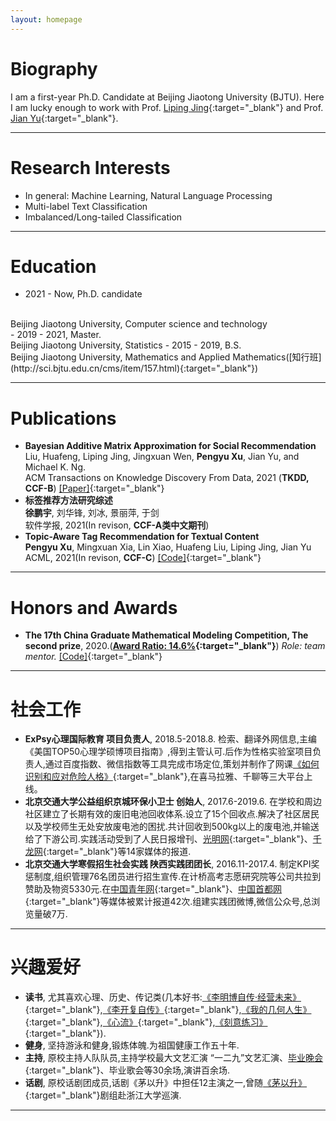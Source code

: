 ```yaml
---
layout: homepage
---
```


# Biography

I am a first-year Ph.D. Candidate at Beijing Jiaotong University (BJTU). Here I am lucky enough to work with Prof. [Liping Jing](http://faculty.bjtu.edu.cn/8249/){:target="_blank"} and Prof. [Jian Yu](http://faculty.bjtu.edu.cn/6463/){:target="_blank"}.  

***

# Research Interests
- In general: Machine Learning, Natural Language Processing
- Multi-label Text Classification
- Imbalanced/Long-tailed Classification

***

# Education
- 2021 - Now, Ph.D. candidate
<br>
Beijing Jiaotong University, Computer science and technology
<br>
- 2019 - 2021, Master.
<br>
Beijing Jiaotong University, Statistics
- 2015 - 2019, B.S.
<br>
Beijing Jiaotong University, Mathematics and Applied Mathematics([知行班](http://sci.bjtu.edu.cn/cms/item/157.html){:target="_blank"})

***

# Publications

- **Bayesian Additive Matrix Approximation for Social Recommendation**
  <br>
  Liu, Huafeng, Liping Jing, Jingxuan Wen, **Pengyu Xu**, Jian Yu, and Michael K. Ng.
  <br>
  ACM Transactions on Knowledge Discovery From Data, 2021 (**TKDD, CCF-B**)
  [[Paper]](https://dl.acm.org/doi/10.1145/3451391){:target="_blank"}  
- **标签推荐方法研究综述**
  <br>
  **徐鹏宇**, 刘华锋, 刘冰, 景丽萍, 于剑
  <br>
  软件学报, 2021(In revison, **CCF-A类中文期刊**)
- **Topic-Aware Tag Recommendation for Textual Content**
  <br>
  **Pengyu Xu**, Mingxuan Xia, Lin Xiao, Huafeng Liu, Liping Jing, Jian Yu
  <br>
  ACML, 2021(In revison, **CCF-C**)
  [[Code]](https://github.com/vsssssssss/TATR){:target="_blank"}

***

# Honors and Awards

- **The 17th China Graduate Mathematical Modeling Competition, The second prize**, 2020.(**[Award Ratio: 14.6%](https://cpipc.acge.org.cn//cw/detail/4/2c9088a57597479f0175f7ca3ba413de){:target="_blank"}**) *Role: team mentor.*  [[Code]](https://github.com/stxupengyu/P300-BCI-Data-Analysis){:target="_blank"}

***

# 社会工作
- **ExPsy心理国际教育 项目负责人**, 2018.5-2018.8. 检索、翻译外网信息,主编《美国TOP50心理学硕博项目指南》,得到主管认可.后作为性格实验室项目负责人,通过百度指数、微信指数等工具完成市场定位,策划并制作了网课[《如何识别和应对危险人格》](https://www.ximalaya.com/qinggan/16960195/){:target="_blank"},在喜马拉雅、千聊等三大平台上线。
- **北京交通大学公益组织京城环保小卫士 创始人**, 2017.6-2019.6. 在学校和周边社区建立了长期有效的废旧电池回收体系.设立了15个回收点.解决了社区居民以及学校师生无处安放废电池的困扰.共计回收到500kg以上的废电池,并输送给了下游公司.实践活动受到了人民日报增刊、[光明网](https://www.sohu.com/a/161649830_162758){:target="_blank"}、[千龙网](https://www.sohu.com/a/164478810_161623){:target="_blank"}等14家媒体的报道.
- **北京交通大学寒假招生社会实践 陕西实践团团长**, 2016.11-2017.4. 制定KPI奖惩制度,组织管理76名团员进行招生宣传.在计桥高考志愿研究院等公司共拉到赞助及物资5330元.在[中国青年网](http://edu.youth.cn/photo/sjjl/201703/t20170301_9197602.htm){:target="_blank"}、[中国首都网](http://edu.qianlong.com/2017/0222/1427615.shtml){:target="_blank"}等媒体被累计报道42次.组建实践团微博,微信公众号,总浏览量破7万.

***

# 兴趣爱好

- **读书**, 尤其喜欢心理、历史、传记类(几本好书:[《李明博自传·经营未来》](https://book.douban.com/subject/3020605/){:target="_blank"},[《李开复自传》](https://book.douban.com/subject/4010196/){:target="_blank"},[《我的几何人生》](https://book.douban.com/subject/35308863/){:target="_blank"},[《心流》](https://book.douban.com/subject/27186106/){:target="_blank"},[《刻意练习》](https://book.douban.com/subject/26895993/){:target="_blank"}).
- **健身**,  坚持游泳和健身,锻炼体魄.为祖国健康工作五十年.
- **主持**,  原校主持人队队员,主持学校最大文艺汇演 “一二九”文艺汇演、[毕业晚会](http://news.bjtu.edu.cn/info/1044/29933.htm){:target="_blank"}、毕业歌会等30余场,演讲百余场.
- **话剧**,  原校话剧团成员,话剧《茅以升》中担任12主演之一,曾随[《茅以升》](https://www.zju.edu.cn/2017/0928/c32859a643504/page.htm){:target="_blank"}剧组赴浙江大学巡演.

***

<script type="text/javascript">document.write(unescape("%3Cspan id='cnzz_stat_icon_1279691496'%3E%3C/span%3E%3Cscript src='https://s9.cnzz.com/z_stat.php%3Fid%3D1279691496%26show%3Dpic' type='text/javascript'%3E%3C/script%3E"));</script>

